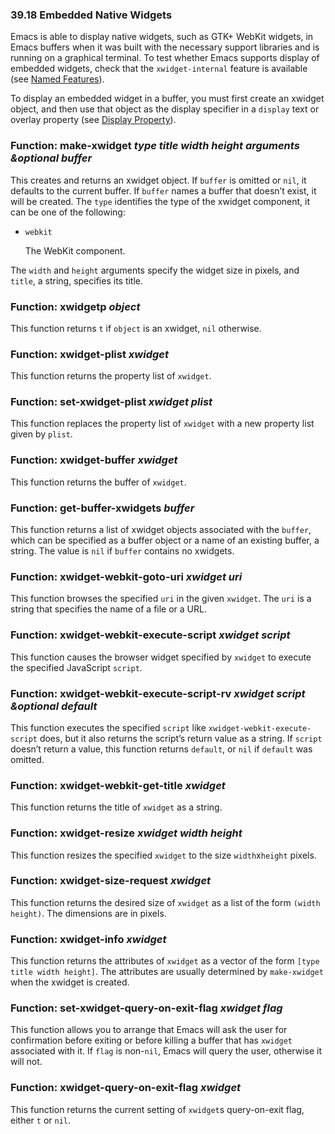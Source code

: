 

### 39.18 Embedded Native Widgets

Emacs is able to display native widgets, such as GTK+ WebKit widgets, in Emacs buffers when it was built with the necessary support libraries and is running on a graphical terminal. To test whether Emacs supports display of embedded widgets, check that the `xwidget-internal` feature is available (see [Named Features](Named-Features.html)).

To display an embedded widget in a buffer, you must first create an xwidget object, and then use that object as the display specifier in a `display` text or overlay property (see [Display Property](Display-Property.html)).

### Function: **make-xwidget** *type title width height arguments \&optional buffer*

This creates and returns an xwidget object. If `buffer` is omitted or `nil`, it defaults to the current buffer. If `buffer` names a buffer that doesn’t exist, it will be created. The `type` identifies the type of the xwidget component, it can be one of the following:

*   `webkit`

    The WebKit component.

The `width` and `height` arguments specify the widget size in pixels, and `title`, a string, specifies its title.

### Function: **xwidgetp** *object*

This function returns `t` if `object` is an xwidget, `nil` otherwise.

### Function: **xwidget-plist** *xwidget*

This function returns the property list of `xwidget`.

### Function: **set-xwidget-plist** *xwidget plist*

This function replaces the property list of `xwidget` with a new property list given by `plist`.

### Function: **xwidget-buffer** *xwidget*

This function returns the buffer of `xwidget`.

### Function: **get-buffer-xwidgets** *buffer*

This function returns a list of xwidget objects associated with the `buffer`, which can be specified as a buffer object or a name of an existing buffer, a string. The value is `nil` if `buffer` contains no xwidgets.

### Function: **xwidget-webkit-goto-uri** *xwidget uri*

This function browses the specified `uri` in the given `xwidget`. The `uri` is a string that specifies the name of a file or a URL.

### Function: **xwidget-webkit-execute-script** *xwidget script*

This function causes the browser widget specified by `xwidget` to execute the specified JavaScript `script`.

### Function: **xwidget-webkit-execute-script-rv** *xwidget script \&optional default*

This function executes the specified `script` like `xwidget-webkit-execute-script` does, but it also returns the script’s return value as a string. If `script` doesn’t return a value, this function returns `default`, or `nil` if `default` was omitted.

### Function: **xwidget-webkit-get-title** *xwidget*

This function returns the title of `xwidget` as a string.

### Function: **xwidget-resize** *xwidget width height*

This function resizes the specified `xwidget` to the size `width`x`height` pixels.

### Function: **xwidget-size-request** *xwidget*

This function returns the desired size of `xwidget` as a list of the form `(width height)`. The dimensions are in pixels.

### Function: **xwidget-info** *xwidget*

This function returns the attributes of `xwidget` as a vector of the form `[type title width height]`. The attributes are usually determined by `make-xwidget` when the xwidget is created.

### Function: **set-xwidget-query-on-exit-flag** *xwidget flag*

This function allows you to arrange that Emacs will ask the user for confirmation before exiting or before killing a buffer that has `xwidget` associated with it. If `flag` is non-`nil`, Emacs will query the user, otherwise it will not.

### Function: **xwidget-query-on-exit-flag** *xwidget*

This function returns the current setting of `xwidget`s query-on-exit flag, either `t` or `nil`.

